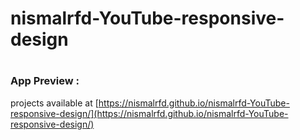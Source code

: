 # nismalrfd-YouTube-responsive-design

#

### App Preview :
projects  available at [https://nismalrfd.github.io/nismalrfd-YouTube-responsive-design/](https://nismalrfd.github.io/nismalrfd-YouTube-responsive-design/)

